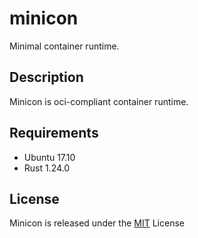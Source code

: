 # minicon
Minimal container runtime. 

## Description
Minicon is oci-compliant container runtime.

## Requirements
* Ubuntu 17.10
* Rust 1.24.0

## License
Minicon is released under the [MIT](https://github.com/smiyaguchi/minicon/blob/master/LICENSE) License
